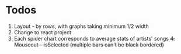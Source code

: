 # Todos

1. Layout - by rows, with graphs taking minimum 1/2 width
2. Change to react project
3. Each spider chart corresponds to average stats of artists' songs
   ~~4. Mouseout - isSelected (multiple bars can't be black bordered)~~
